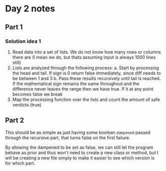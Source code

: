 # Day 2 notes
## Part 1
### Solution idea 1
1. Read data into a set of lists. We do not know how many rows or columns there are (I mean we do, but thats assuming input is always 1000 lines still)
2. Lists are analyzed through the following process:
    a. Start by processing the head and tail. If sign is 0 return false immediately, since diff needs to be between 1 and 3
    b. Pass these results recursively until tail is reached. If the mathematical sign remains the same throughout and the difference never leaves the range then we have true. If it at any point becomes false we break
3. Map the processing function over the lists and count the amount of safe verdicts (true)

## Part 2
This should be as simple as just having some boolean ``dampened`` passed through the recursive part, that turns false on the first failure.

By allowing the dampened to be set as false, we can still let the program behave as prior and thus won't need to create a new class or method, but I will be creating a new file simply to make it easier to see which version is for which part.